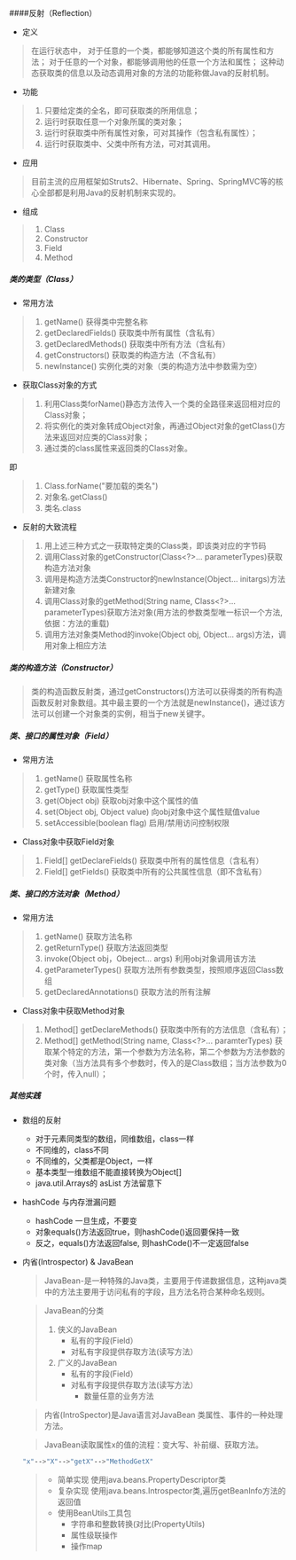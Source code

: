 ####反射（Reflection）

- 定义
>在运行状态中，
>对于任意的一个类，都能够知道这个类的所有属性和方法；
>对于任意的一个对象，都能够调用他的任意一个方法和属性；
>这种动态获取类的信息以及动态调用对象的方法的功能称做Java的反射机制。

- 功能
> 1. 只要给定类的全名，即可获取类的所用信息；
> 2. 运行时获取任意一个对象所属的类对象；
> 3. 运行时获取类中所有属性对象，可对其操作（包含私有属性）；
> 4. 运行时获取类中、父类中所有方法，可对其调用。

- 应用
> 目前主流的应用框架如Struts2、Hibernate、Spring、SpringMVC等的核心全部都是利用Java的反射机制来实现的。

- 组成
> 1. Class
> 2. Constructor
> 3. Field
> 4. Method

##### 类的类型（Class）
- 常用方法
 > 1. getName() 获得类中完整名称
 > 2. getDeclaredFields() 获取类中所有属性（含私有）
 > 3. getDeclaredMethods() 获取类中所有方法（含私有）
 > 4. getConstructors() 获取类的构造方法（不含私有）
 > 5. newInstance() 实例化类的对象（类的构造方法中参数需为空）
 
 - 获取Class对象的方式
 > 1. 利用Class类forName()静态方法传入一个类的全路径来返回相对应的Class对象；
 > 2. 将实例化的类对象转成Object对象，再通过Object对象的getClass()方法来返回对应类的Class对象；
 > 3. 通过类的class属性来返回类的Class对象。
 
 即
 > 1. Class.forName("要加载的类名")
 > 2. 对象名.getClass()
 > 3. 类名.class
 - 反射的大致流程
 > 1. 用上述三种方式之一获取特定类的Class类，即该类对应的字节码
 > 2. 调用Class对象的getConstructor(Class<?>... parameterTypes)获取构造方法对象
 > 3. 调用是构造方法类Constructor的newInstance(Object... initargs)方法新建对象
 > 4. 调用Class对象的getMethod(String name, Class<?>... parameterTypes)获取方法对象(用方法的参数类型唯一标识一个方法,依据：方法的重载)
 > 5. 调用方法对象类Method的invoke(Object obj, Object... args)方法，调用对象上相应方法
 
 ##### 类的构造方法（Constructor）
 > 类的构造函数反射类，通过getConstructors()方法可以获得类的所有构造函数反射对象数组。其中最主要的一个方法就是newInstance()，通过该方法可以创建一个对象类的实例，相当于new关键字。
 
 ##### 类、接口的属性对象（Field）
 - 常用方法
 > 1. getName() 获取属性名称
 > 2. getType() 获取属性类型
 > 3. get(Object obj) 获取obj对象中这个属性的值
 > 4. set(Object obj, Object value) 向obj对象中这个属性赋值value
 > 5. setAccessible(boolean flag) 启用/禁用访问控制权限
 - Class对象中获取Field对象
 > 1. Field[] getDeclareFields() 获取类中所有的属性信息（含私有）
 > 2. Field[] getFields() 获取类中所有的公共属性信息（即不含私有）
 
 ##### 类、接口的方法对象（Method）
 - 常用方法
  > 1. getName() 获取方法名称
  > 2. getReturnType() 获取方法返回类型
  > 3. invoke(Object obj，Obeject... args) 利用obj对象调用该方法
  > 4. getParameterTypes() 获取方法所有参数类型，按照顺序返回Class数组
  > 5. getDeclaredAnnotations() 获取方法的所有注解
  - Class对象中获取Method对象
   > 1. Method[] getDeclareMethods() 获取类中所有的方法信息（含私有）；
   > 2. Method[] getMethod(String name, Class<?>... paramterTypes) 获取某个特定的方法，第一个参数为方法名称，第二个参数为方法参数的类对象（当方法具有多个参数时，传入的是Class数组；当方法参数为0个时，传入null）；
   
##### 其他实践
- 数组的反射
  - 对于元素同类型的数组，同维数组，class一样
  - 不同维的，class不同
  - 不同维的，父类都是Object，一样
  - 基本类型一维数组不能直接转换为Object[]
  - java.util.Arrays的 asList 方法留意下
  
- hashCode 与内存泄漏问题
  - hashCode 一旦生成，不要变
  - 对象equals()方法返回true，则hashCode()返回要保持一致
  - 反之，equals()方法返回false, 则hashCode()不一定返回false
  
- 内省(Introspector) & JavaBean
    > JavaBean-是一种特殊的Java类，主要用于传递数据信息，这种java类中的方法主要用于访问私有的字段，且方法名符合某种命名规则。
    
    > JavaBean的分类
     > 1. 侠义的JavaBean
     >      - 私有的字段(Field）
     >      - 对私有字段提供存取方法(读写方法）
     > 2. 广义的JavaBean
     >      - 私有的字段(Field）
     >      - 对私有字段提供存取方法(读写方法）
     >          - 数量任意的业务方法

    > 内省(IntroSpector)是Java语言对JavaBean 类属性、事件的一种处理方法。
    
    > JavaBean读取属性x的值的流程：变大写、补前缀、获取方法。
    ```bash 
    "x"-->"X"-->"getX"-->"MethodGetX" 
    ``` 
    > - 简单实现 使用java.beans.PropertyDescriptor类
    > - 复杂实现 使用java.beans.Introspector类,遍历getBeanInfo方法的返回值
    > - 使用BeanUtils工具包
    >    - 字符串和整数转换(对比(PropertyUtils)
    >    - 属性级联操作
    >    - 操作map